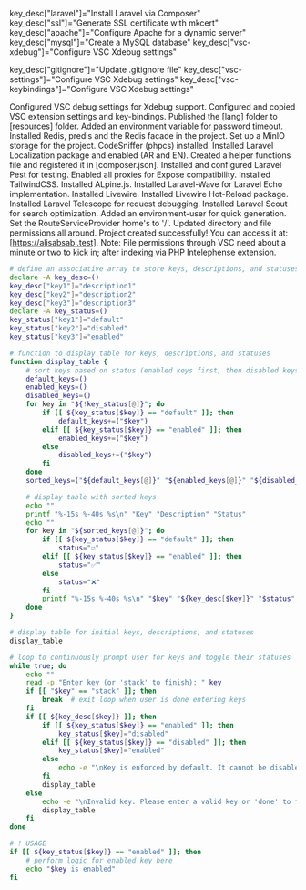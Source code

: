 key_desc["laravel"]="Install Laravel via Composer"
key_desc["ssl"]="Generate SSL certificate with mkcert"
key_desc["apache"]="Configure Apache for a dynamic server"
key_desc["mysql"]="Create a MySQL database"
key_desc["vsc-xdebug"]="Configure VSC Xdebug settings"

key_desc["gitignore"]="Update .gitignore file"
key_desc["vsc-settings"]="Configure VSC Xdebug settings"
key_desc["vsc-keybindings"]="Configure VSC Xdebug settings"

Configured VSC debug settings for Xdebug support.
Configured and copied VSC extension settings and key-bindings.
Published the [lang] folder to [resources] folder.
Added an environment variable for password timeout.
Installed Redis, predis and the Redis facade in the project.
Set up a MinIO storage for the project.
CodeSniffer (phpcs) installed.
Installed Laravel Localization package and enabled (AR and EN).
Created a helper functions file and registered it in [composer.json].
Installed and configured Laravel Pest for testing.
Enabled all proxies for Expose compatibility.
Installed TailwindCSS.
Installed ALpine.js.
Installed Laravel-Wave for Laravel Echo implementation.
Installed Livewire.
Installed Livewire Hot-Reload package.
Installed Laravel Telescope for request debugging.
Installed Laravel Scout for search optimization.
Added an environment-user for quick generation.
Set the RouteServiceProvider home's to '/'.
Updated directory and file permissions all around.
Project created successfully! You can access it at: [https://alisabsabi.test].
Note: File permissions through VSC need about a minute or two to kick in; after indexing via PHP Intelephense extension.

```bash
# define an associative array to store keys, descriptions, and statuses
declare -A key_desc=()
key_desc["key1"]="description1"
key_desc["key2"]="description2"
key_desc["key3"]="description3"
declare -A key_status=()
key_status["key1"]="default"
key_status["key2"]="disabled"
key_status["key3"]="enabled"

# function to display table for keys, descriptions, and statuses
function display_table {
    # sort keys based on status (enabled keys first, then disabled keys)
    default_keys=()
    enabled_keys=()
    disabled_keys=()
    for key in "${!key_status[@]}"; do
        if [[ ${key_status[$key]} == "default" ]]; then
            default_keys+=("$key")
        elif [[ ${key_status[$key]} == "enabled" ]]; then
            enabled_keys+=("$key")
        else
            disabled_keys+=("$key")
        fi
    done
    sorted_keys=("${default_keys[@]}" "${enabled_keys[@]}" "${disabled_keys[@]}")

    # display table with sorted keys
    echo ""
    printf "%-15s %-40s %s\n" "Key" "Description" "Status"
    echo ""
    for key in "${sorted_keys[@]}"; do
        if [[ ${key_status[$key]} == "default" ]]; then
            status="☑️"
        elif [[ ${key_status[$key]} == "enabled" ]]; then
            status="✅"
        else
            status="❌"
        fi
        printf "%-15s %-40s %s\n" "$key" "${key_desc[$key]}" "$status"
    done
}

# display table for initial keys, descriptions, and statuses
display_table

# loop to continuously prompt user for keys and toggle their statuses
while true; do
    echo ""
    read -p "Enter key (or 'stack' to finish): " key
    if [[ "$key" == "stack" ]]; then
        break  # exit loop when user is done entering keys
    fi
    if [[ ${key_desc[$key]} ]]; then
        if [[ ${key_status[$key]} == "enabled" ]]; then
            key_status[$key]="disabled"
        elif [[ ${key_status[$key]} == "disabled" ]]; then
            key_status[$key]="enabled"
        else
            echo -e "\nKey is enforced by default. It cannot be disabled."
        fi
        display_table
    else
        echo -e "\nInvalid key. Please enter a valid key or 'done' to finish."
        display_table
    fi
done

# ! USAGE
if [[ ${key_status[$key]} == "enabled" ]]; then
    # perform logic for enabled key here
    echo "$key is enabled"
fi
```
